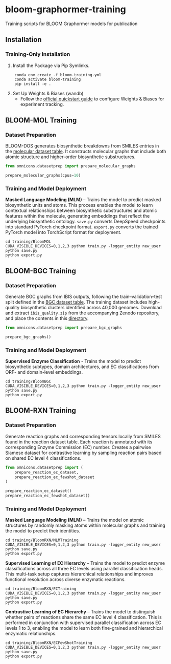 # bloom-graphormer-training
Training scripts for BLOOM Graphormer models for publication

## Installation

### Training-Only Installation
1. Install the Package via Pip Symlinks.
```
    conda env create -f bloom-training.yml
    conda activate bloom-training
    pip install -e .
```
2. Set Up Weights & Biases (wandb)
    - Follow the [official quickstart guide](https://docs.wandb.ai/quickstart/) to configure Weights & Biases for experiment tracking.

## BLOOM-MOL Training

### Dataset Preparation
BLOOM-DOS generates biosynthetic breakdowns from SMILES entries in the [molecular dataset table](https://github.com/magarveylab/bloom-graphormer-training/blob/main/omnicons/datasets/molecule_training_data.csv). It constructs molecular graphs that include both atomic structure and higher-order biosynthetic substructures.
```python
from omnicons.datasetprep import prepare_molecular_graphs

prepare_molecular_graphs(cpus=10)
```
### Training and Model Deployment
**Masked Language Modeling (MLM)** – Trains the model to predict masked biosynthetic units and atoms. This process enables the model to learn contextual relationships between biosynthetic substructures and atomic features within the molecule, generating embeddings that reflect the underlying biosynthetic ontology. `save.py` converts DeepSpeed checkpoints into standard PyTorch checkpoint format. `export.py` converts the trained PyTorch model into TorchScript format for deployment.
```
cd training/BloomMOL
CUDA_VISIBLE_DEVICES=0,1,2,3 python train.py -logger_entity new_user
python save.py
python export.py
```

## BLOOM-BGC Training

### Dataset Preparation
Generate BGC graphs from IBIS outputs, following the train–validation–test split defined in the [BGC dataset table](https://github.com/magarveylab/bloom-graphormer-training/blob/main/omnicons/datasets/bgc_training_data.csv). The training dataset includes high-quality biosynthetic clusters identified across 40,000 genomes. Download and extract `ibis_quality.zip` from the accompanying Zenodo repository, and place the contents in this [directory](https://github.com/magarveylab/bloom-graphormer-training/tree/main/omnicons/datasets).
```python
from omnicons.datasetprep import prepare_bgc_graphs

prepare_bgc_graphs()
```

### Training and Model Deployment
**Supervised Enzyme Classification** - Trains the model to predict biosynthetic subtypes, domain architectures, and EC classifications from ORF- and domain-level embeddings.
```
cd training/BloomBGC
CUDA_VISIBLE_DEVICES=0,1,2,3 python train.py -logger_entity new_user
python save.py
python export.py
```

## BLOOM-RXN Training

### Dataset Preparation
Generate reaction graphs and corresponding tensors locally from SMILES found in the reaction dataset table. Each reaction is annotated with its corresponding Enzyme Commission (EC) number. Creates a pairwise Siamese dataset for contrastive learning by sampling reaction pairs based on shared EC level 4 classifications.

```python
from omnicons.datasetprep import (
    prepare_reaction_ec_dataset,
    prepare_reaction_ec_fewshot_dataset
)

prepare_reaction_ec_dataset()
prepare_reaction_ec_fewshot_dataset()
```

### Training and Model Deployment
**Masked Language Modeling (MLM)** – Trains the model on atomic structures by randomly masking atoms within molecular graphs and training the model to predict their identities.
```
cd training/BloomRXN/MLMTraining
CUDA_VISIBLE_DEVICES=0,1,2,3 python train.py -logger_entity new_user
python save.py
python export.py
```
**Supervised Learning of EC Hierarchy** – Trains the model to predict enzyme classifications across all three EC levels using parallel classification heads. This multi-task setup captures hierarchical relationships and improves functional resolution across diverse enzymatic reactions.
```
cd training/BloomRXN/ECTraining
CUDA_VISIBLE_DEVICES=0,1,2,3 python train.py -logger_entity new_user
python save.py
python export.py
```
**Contrastive Learning of EC Hierarchy** – Trains the model to distinguish whether pairs of reactions share the same EC level 4 classification. This is performed in conjunction with supervised parallel classification across EC levels 1 to 3, enabling the model to learn both fine-grained and hierarchical enzymatic relationships.
```
cd training/BloomRXN/ECFewShotTraining
CUDA_VISIBLE_DEVICES=0,1,2,3 python train.py -logger_entity new_user
python save.py
python export.py
```